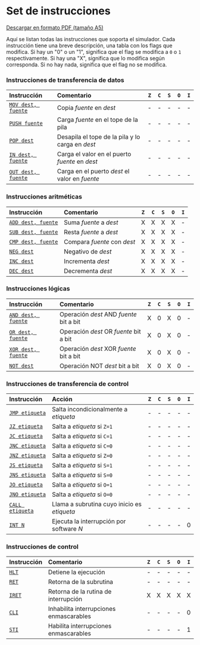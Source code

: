 # Set de instrucciones

<a href="/es/computer/instructions.pdf" download="Set de instrucciones del simulador VonSim.pdf">Descargar en formato PDF (tamaño A5)</a>

Aquí se listan todas las instrucciones que soporta el simulador. Cada instrucción tiene una breve descripción, una tabla con los flags que modifica. Si hay un "0" o un "1", significa que el flag se modifica a `0` o `1` respectivamente. Si hay una "X", significa que lo modifica según corresponda. Si no hay nada, significa que el flag no se modifica.

### Instrucciones de transferencia de datos

| Instrucción                 | Comentario                                       | `Z` | `C` | `S` | `O` | `I` |
| :-------------------------- | :----------------------------------------------- | :-: | :-: | :-: | :-: | :-: |
| [`MOV dest, fuente`](./mov) | Copia _fuente_ en _dest_                         |  -  |  -  |  -  |  -  |  -  |
| [`PUSH fuente`](./push)     | Carga _fuente_ en el tope de la pila             |  -  |  -  |  -  |  -  |  -  |
| [`POP dest`](./pop)         | Desapila el tope de la pila y lo carga en _dest_ |  -  |  -  |  -  |  -  |  -  |
| [`IN dest, fuente`](./in)   | Carga el valor en el puerto _fuente_ en _dest_   |  -  |  -  |  -  |  -  |  -  |
| [`OUT dest, fuente`](./out) | Carga en el puerto _dest_ el valor en _fuente_   |  -  |  -  |  -  |  -  |  -  |

### Instrucciones aritméticas

| Instrucción                 | Comentario                     | `Z` | `C` | `S` | `O` | `I` |
| :-------------------------- | :----------------------------- | :-: | :-: | :-: | :-: | :-: |
| [`ADD dest, fuente`](./add) | Suma _fuente_ a _dest_         |  X  |  X  |  X  |  X  |  -  |
| [`SUB dest, fuente`](./sub) | Resta _fuente_ a _dest_        |  X  |  X  |  X  |  X  |  -  |
| [`CMP dest, fuente`](./cmp) | Compara _fuente_ con _dest_    |  X  |  X  |  X  |  X  |  -  |
| [`NEG dest`](./neg)         | Negativo de _dest_             |  X  |  X  |  X  |  X  |  -  |
| [`INC dest`](./inc)         | Incrementa _dest_              |  X  |  X  |  X  |  X  |  -  |
| [`DEC dest`](./dec)         | Decrementa _dest_              |  X  |  X  |  X  |  X  |  -  |

### Instrucciones lógicas

| Instrucción                   | Comentario                                          | `Z` | `C` | `S` | `O` | `I` |
| :---------------------------- | :-------------------------------------------------- | :-: | :-: | :-: | :-: | :-: |
| [`AND dest, fuente`](./and)   | Operación _dest_ AND _fuente_ bit a bit             |  X  |  0  |  X  |  0  |  -  |
| [`OR dest, fuente`](./or)     | Operación _dest_ OR _fuente_ bit a bit              |  X  |  0  |  X  |  0  |  -  |
| [`XOR dest, fuente`](./xor)   | Operación _dest_ XOR _fuente_ bit a bit             |  X  |  0  |  X  |  0  |  -  |
| [`NOT dest`](./not)           | Operación NOT _dest_ bit a bit                      |  X  |  0  |  X  |  0  |  -  |

### Instrucciones de transferencia de control

| Instrucción               | Acción                                      | `Z` | `C` | `S` | `O` | `I` |
| :------------------------ | :------------------------------------------ | :-: | :-: | :-: | :-: | :-: |
| [`JMP etiqueta`](./jmp)   | Salta incondicionalmente a _etiqueta_       |  -  |  -  |  -  |  -  |  -  |
| [`JZ etiqueta`](./jz)     | Salta a _etiqueta_ si `Z=1`                 |  -  |  -  |  -  |  -  |  -  |
| [`JC etiqueta`](./jc)     | Salta a _etiqueta_ si `C=1`                 |  -  |  -  |  -  |  -  |  -  |
| [`JNC etiqueta`](./jnc)   | Salta a _etiqueta_ si `C=0`                 |  -  |  -  |  -  |  -  |  -  |
| [`JNZ etiqueta`](./jnz)   | Salta a _etiqueta_ si `Z=0`                 |  -  |  -  |  -  |  -  |  -  |
| [`JS etiqueta`](./js)     | Salta a _etiqueta_ si `S=1`                 |  -  |  -  |  -  |  -  |  -  |
| [`JNS etiqueta`](./jns)   | Salta a _etiqueta_ si `S=0`                 |  -  |  -  |  -  |  -  |  -  |
| [`JO etiqueta`](./jo)     | Salta a _etiqueta_ si `O=1`                 |  -  |  -  |  -  |  -  |  -  |
| [`JNO etiqueta`](./jno)   | Salta a _etiqueta_ si `O=0`                 |  -  |  -  |  -  |  -  |  -  |
| [`CALL etiqueta`](./call) | Llama a subrutina cuyo inicio es _etiqueta_ |  -  |  -  |  -  |  -  |  -  |
| [`INT N`](./int) | Ejecuta la interrupción por software _N_ |  -  |  -  |  -  |  -  |  0  |

### Instrucciones de control

| Instrucción    | Comentario           |  `Z` |  `C` |  `S` | `O` | `I` |
| :------------- | :------------------- | :-: | :-: | :-: | :-: | :-: |
| [`HLT`](./hlt) | Detiene la ejecución |  -  |  -  |  -  |  -  |  -  |
| [`RET`](./ret) | Retorna de la subrutina                     |  -  |  -  |  -  |  -  |  -  |
| [`IRET`](./iret) | Retorna de la rutina de interrupción     |  X  |  X  |  X  |  X  |  X  |
| [`CLI`](./cli)   | Inhabilita interrupciones enmascarables  |  -  |  -  |  -  |  -  |  0  |
| [`STI`](./sti)   | Habilita interrupciones enmascarables    |  -  |  -  |  -  |  -  |  1  |